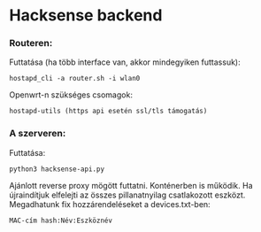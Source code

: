 # Hacksense backend

### Routeren:

Futtatása (ha több interface van, akkor mindegyiken futtassuk):
```
hostapd_cli -a router.sh -i wlan0
```

Openwrt-n szükséges csomagok:
```
hostapd-utils (https api esetén ssl/tls támogatás)
```

### A szerveren:

Futtatása:
```
python3 hacksense-api.py
```

Ajánlott reverse proxy mögött futtatni. Konténerben is működik.
Ha újraindítjuk elfelejti az összes pillanatnyilag csatlakozott eszközt.
Megadhatunk fix hozzárendeléseket a devices.txt-ben:
```
MAC-cím hash:Név:Eszköznév
```
